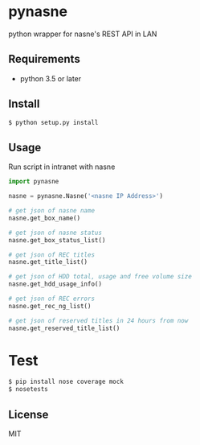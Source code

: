 # pynasne
python wrapper for nasne's REST API in LAN

## Requirements
* python 3.5 or later

## Install
```bash
$ python setup.py install
```

## Usage
Run script in intranet with nasne
```python
import pynasne

nasne = pynasne.Nasne('<nasne IP Address>')

# get json of nasne name
nasne.get_box_name()

# get json of nasne status
nasne.get_box_status_list()

# get json of REC titles
nasne.get_title_list()

# get json of HDD total, usage and free volume size
nasne.get_hdd_usage_info()

# get json of REC errors
nasne.get_rec_ng_list()

# get json of reserved titles in 24 hours from now
nasne.get_reserved_title_list()
```

# Test
```bash
$ pip install nose coverage mock
$ nosetests
```

## License
MIT

